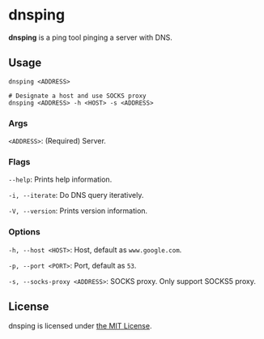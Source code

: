 # dnsping

**dnsping** is a ping tool pinging a server with DNS.

## Usage

```
dnsping <ADDRESS>

# Designate a host and use SOCKS proxy
dnsping <ADDRESS> -h <HOST> -s <ADDRESS>
```

### Args

`<ADDRESS>`: (Required) Server.

### Flags

`--help`: Prints help information.

`-i, --iterate`: Do DNS query iteratively.

`-V, --version`: Prints version information.

### Options

`-h, --host <HOST>`: Host, default as `www.google.com`.

`-p, --port <PORT>`: Port, default as `53`.

`-s, --socks-proxy <ADDRESS>`: SOCKS proxy. Only support SOCKS5 proxy.

## License

dnsping is licensed under [the MIT License](/LICENSE).
